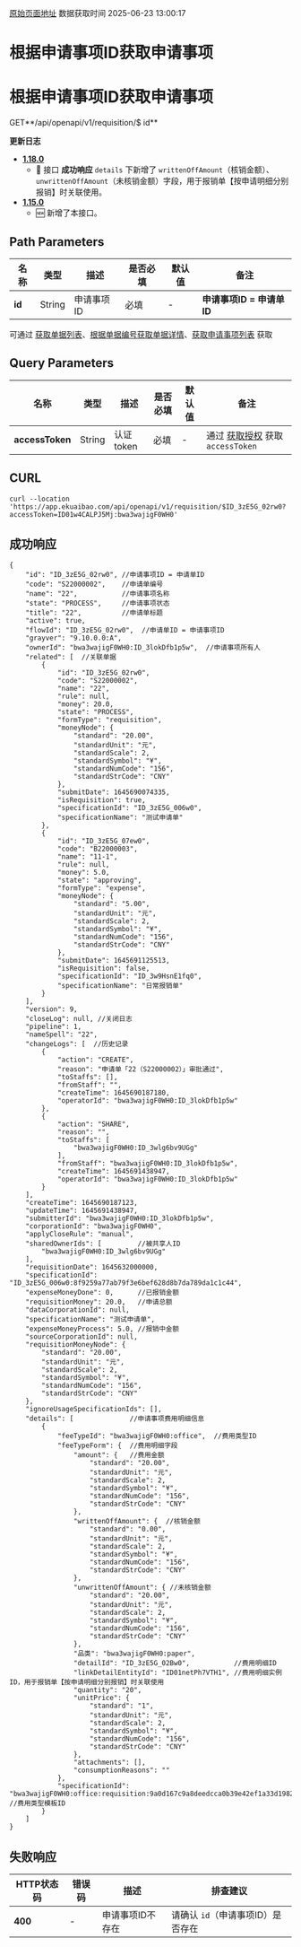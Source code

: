 [原始页面地址](https://docs.ekuaibao.com/docs/open-api/flows/get-requisition-byId)
数据获取时间 2025-06-23 13:00:17

# 根据申请事项ID获取申请事项

# 根据申请事项ID获取申请事项  
  
GET**/api/openapi/v1/requisition/$ id**

**更新日志**

  * [**1.18.0**](/updateLog/update-log#1180)
    * 🐞 接口 **成功响应** `details` 下新增了 `writtenOffAmount`（核销金额）、`unwrittenOffAmount`（未核销金额）字段，用于报销单【按申请明细分别报销】时关联使用。
  * [**1.15.0**](/updateLog/update-log#1150)
    * 🆕 新增了本接口。



## Path Parameters​

名称| 类型| 描述| 是否必填| 默认值| 备注  
---|---|---|---|---|---  
**id**|  String| 申请事项ID| 必填| -| **申请事项ID = 申请单ID**  
可通过 [获取单据列表](/docs/open-api/flows/get-forms-details-byStaff)、[根据单据编号获取单据详情](/docs/open-api/flows/get-forms-details-byCode)、[获取申请事项列表](/docs/open-api/flows/get-requisition-all) 获取  
  
## Query Parameters​

名称| 类型| 描述| 是否必填| 默认值| 备注  
---|---|---|---|---|---  
**accessToken**|  String| 认证token| 必填| -| 通过 [获取授权](/docs/open-api/getting-started/auth) 获取 `accessToken`  
  
## CURL​
    
    
    curl --location 'https://app.ekuaibao.com/api/openapi/v1/requisition/$ID_3zE5G_02rw0?accessToken=ID01w4CALPJ5Mj:bwa3wajigF0WH0'  
    

## 成功响应​
    
    
    {  
        "id": "ID_3zE5G_02rw0", //申请事项ID = 申请单ID  
        "code": "S22000002",    //申请单编号  
        "name": "22",           //申请事项名称  
        "state": "PROCESS",     //申请事项状态  
        "title": "22",          //申请单标题  
        "active": true,  
        "flowId": "ID_3zE5G_02rw0",  //申请单ID = 申请事项ID  
        "grayver": "9.10.0.0:A",  
        "ownerId": "bwa3wajigF0WH0:ID_3lokDfb1p5w",  //申请事项所有人  
        "related": [  //关联单据  
            {  
                "id": "ID_3zE5G_02rw0",  
                "code": "S22000002",  
                "name": "22",  
                "rule": null,  
                "money": 20.0,  
                "state": "PROCESS",  
                "formType": "requisition",  
                "moneyNode": {  
                    "standard": "20.00",  
                    "standardUnit": "元",  
                    "standardScale": 2,  
                    "standardSymbol": "¥",  
                    "standardNumCode": "156",  
                    "standardStrCode": "CNY"  
                },  
                "submitDate": 1645690074335,  
                "isRequisition": true,  
                "specificationId": "ID_3zE5G_006w0",  
                "specificationName": "测试申请单"  
            },  
            {  
                "id": "ID_3zE5G_07ew0",  
                "code": "B22000003",  
                "name": "11-1",  
                "rule": null,  
                "money": 5.0,  
                "state": "approving",  
                "formType": "expense",  
                "moneyNode": {  
                    "standard": "5.00",  
                    "standardUnit": "元",  
                    "standardScale": 2,  
                    "standardSymbol": "¥",  
                    "standardNumCode": "156",  
                    "standardStrCode": "CNY"  
                },  
                "submitDate": 1645691125513,  
                "isRequisition": false,  
                "specificationId": "ID_3w9HsnE1fq0",  
                "specificationName": "日常报销单"  
            }  
        ],  
        "version": 9,  
        "closeLog": null, //关闭日志  
        "pipeline": 1,  
        "nameSpell": "22",  
        "changeLogs": [  //历史记录  
            {  
                "action": "CREATE",  
                "reason": "申请单「22（S22000002）」审批通过",  
                "toStaffs": [],  
                "fromStaff": "",  
                "createTime": 1645690187180,  
                "operatorId": "bwa3wajigF0WH0:ID_3lokDfb1p5w"  
            },  
            {  
                "action": "SHARE",  
                "reason": "",  
                "toStaffs": [  
                    "bwa3wajigF0WH0:ID_3wlg6bv9UGg"  
                ],  
                "fromStaff": "bwa3wajigF0WH0:ID_3lokDfb1p5w",  
                "createTime": 1645691438947,  
                "operatorId": "bwa3wajigF0WH0:ID_3lokDfb1p5w"  
            }  
        ],  
        "createTime": 1645690187123,  
        "updateTime": 1645691438947,  
        "submitterId": "bwa3wajigF0WH0:ID_3lokDfb1p5w",  
        "corporationId": "bwa3wajigF0WH0",  
        "applyCloseRule": "manual",  
        "sharedOwnerIds": [         //被共享人ID  
            "bwa3wajigF0WH0:ID_3wlg6bv9UGg"  
        ],  
        "requisitionDate": 1645632000000,  
        "specificationId": "ID_3zE5G_006w0:8f9259a77ab79f3e6bef628d8b7da789da1c1c44",  
        "expenseMoneyDone": 0,      //已报销金额  
        "requisitionMoney": 20.0,   //申请总额  
        "dataCorporationId": null,  
        "specificationName": "测试申请单",  
        "expenseMoneyProcess": 5.0, //报销中金额  
        "sourceCorporationId": null,  
        "requisitionMoneyNode": {  
            "standard": "20.00",  
            "standardUnit": "元",  
            "standardScale": 2,  
            "standardSymbol": "¥",  
            "standardNumCode": "156",  
            "standardStrCode": "CNY"  
        },  
        "ignoreUsageSpecificationIds": [],  
        "details": [              //申请事项费用明细信息  
            {  
                "feeTypeId": "bwa3wajigF0WH0:office",  //费用类型ID  
                "feeTypeForm": {  //费用明细字段  
                    "amount": {   //费用金额  
                        "standard": "20.00",  
                        "standardUnit": "元",  
                        "standardScale": 2,  
                        "standardSymbol": "¥",  
                        "standardNumCode": "156",  
                        "standardStrCode": "CNY"  
                    },  
                    "writtenOffAmount": {  //核销金额  
                        "standard": "0.00",  
                        "standardUnit": "元",  
                        "standardScale": 2,  
                        "standardSymbol": "¥",  
                        "standardNumCode": "156",  
                        "standardStrCode": "CNY"  
                    },  
                    "unwrittenOffAmount": { //未核销金额  
                        "standard": "20.00",  
                        "standardUnit": "元",  
                        "standardScale": 2,  
                        "standardSymbol": "¥",  
                        "standardNumCode": "156",  
                        "standardStrCode": "CNY"  
                    },  
                    "品类": "bwa3wajigF0WH0:paper",  
                    "detailId": "ID_3zE5G_02Bw0",           //费用明细ID  
                    "linkDetailEntityId": "ID01netPh7VTH1", //费用明细实例ID，用于报销单【按申请明细分别报销】时关联使用  
                    "quantity": "20",  
                    "unitPrice": {  
                        "standard": "1",  
                        "standardUnit": "元",  
                        "standardScale": 2,  
                        "standardSymbol": "¥",  
                        "standardNumCode": "156",  
                        "standardStrCode": "CNY"  
                    },  
                    "attachments": [],  
                    "consumptionReasons": ""  
                },  
                "specificationId": "bwa3wajigF0WH0:office:requisition:9a0d167c9a8deedcca0b39e42ef1a33d19824fa6"  //费用类型模板ID  
            }  
        ]  
    }  
    

## 失败响应​

HTTP状态码| 错误码| 描述| 排查建议  
---|---|---|---  
**400**|  -| 申请事项ID不存在| 请确认 `id`（申请事项ID）是否存在
